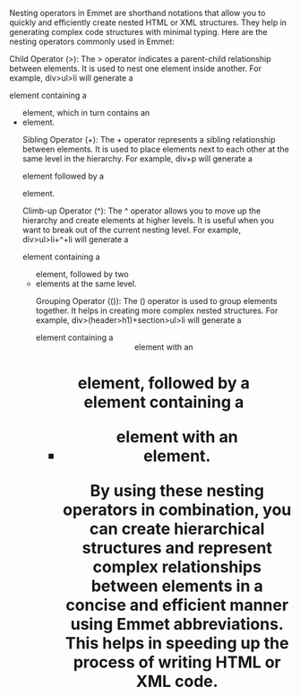 Nesting operators in Emmet are shorthand notations that allow you to quickly and efficiently create nested HTML or XML structures. They help in generating complex code structures with minimal typing. Here are the nesting operators commonly used in Emmet:

Child Operator (>): The > operator indicates a parent-child relationship between elements. It is used to nest one element inside another. For example, div>ul>li will generate a <div> element containing a <ul> element, which in turn contains an <li> element.

Sibling Operator (+): The + operator represents a sibling relationship between elements. It is used to place elements next to each other at the same level in the hierarchy. For example, div+p will generate a <div> element followed by a <p> element.

Climb-up Operator (^): The ^ operator allows you to move up the hierarchy and create elements at higher levels. It is useful when you want to break out of the current nesting level. For example, div>ul>li+^+li will generate a <div> element containing a <ul> element, followed by two <li> elements at the same level.

Grouping Operator (()): The () operator is used to group elements together. It helps in creating more complex nested structures. For example, div>(header>h1)+section>ul>li will generate a <div> element containing a <header> element with an <h1> element, followed by a <section> element containing a <ul> element with an <li> element.

By using these nesting operators in combination, you can create hierarchical structures and represent complex relationships between elements in a concise and efficient manner using Emmet abbreviations. This helps in speeding up the process of writing HTML or XML code.




